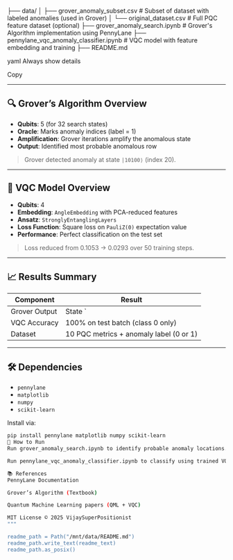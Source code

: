 ├── data/
│ ├── grover_anomaly_subset.csv # Subset of dataset with labeled anomalies (used in Grover)
│ └── original_dataset.csv # Full PQC feature dataset (optional)
├── grover_anomaly_search.ipynb # Grover's Algorithm implementation using PennyLane
├── pennylane_vqc_anomaly_classifier.ipynb # VQC model with feature embedding and training
├── README.md

yaml
Always show details

Copy

---


## 🔍 Grover’s Algorithm Overview

- **Qubits**: 5 (for 32 search states)
- **Oracle**: Marks anomaly indices (label = 1)
- **Amplification**: Grover iterations amplify the anomalous state
- **Output**: Identified most probable anomalous row

> Grover detected anomaly at state `|10100⟩` (index 20).

---


## 🧠 VQC Model Overview

- **Qubits**: 4
- **Embedding**: `AngleEmbedding` with PCA-reduced features
- **Ansatz**: `StronglyEntanglingLayers`
- **Loss Function**: Square loss on `PauliZ(0)` expectation value
- **Performance**: Perfect classification on the test set

> Loss reduced from 0.1053 → 0.0293 over 50 training steps.

---


## 📈 Results Summary

| Component      | Result                                    |
|----------------|--------------------------------------------|
| Grover Output  | State `|10100⟩` → Index 20 (0.2583 prob)   |
| VQC Accuracy   | 100% on test batch (class 0 only)          |
| Dataset        | 10 PQC metrics + anomaly label (0 or 1)    |

---


## 🛠️ Dependencies

- `pennylane`
- `matplotlib`
- `numpy`
- `scikit-learn`

Install via:

```bash
pip install pennylane matplotlib numpy scikit-learn
🧪 How to Run
Run grover_anomaly_search.ipynb to identify probable anomaly locations.

Run pennylane_vqc_anomaly_classifier.ipynb to classify using trained VQC.

📚 References
PennyLane Documentation

Grover’s Algorithm (Textbook)

Quantum Machine Learning papers (QML + VQC)

MIT License © 2025 VijaySuperPositionist
"""

readme_path = Path("/mnt/data/README.md")
readme_path.write_text(readme_text)
readme_path.as_posix()
